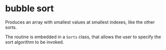 # bubble sort

Produces an array with smallest values at smallest indexes,
like the other sorts.

The routine is embedded in a `Sorts` class,
that allows the user to specify the sort algorithm to be invoked.
